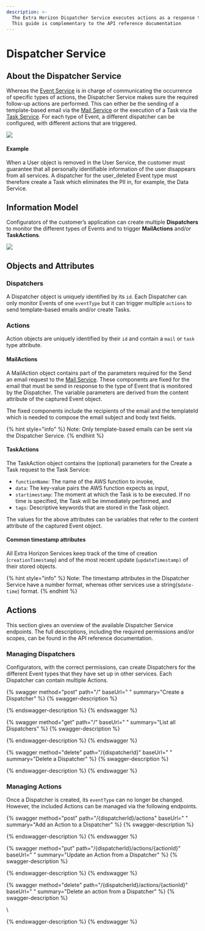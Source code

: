 ```yaml
---
description: >-
  The Extra Horizon Dispatcher Service executes actions as a response to events.
  This guide is complementary to the API reference documentation
---
```


# Dispatcher Service

## &#x20;About the Dispatcher Service

Whereas the [Event Service](event-service.md) is in charge of communicating the occurrence of specific types of actions, the Dispatcher Service makes sure the required follow-up actions are performed. This can either be the sending of a template-based email via the [Mail Service](mail-service.md) or the execution of a Task via the [Task Service](task-service.md). For each type of Event, a different dispatcher can be configured, with different actions that are triggered.

![](../../.gitbook/assets/Screenshot\_20211018\_164704.png)

#### Example

When a User object is removed in the User Service, the customer must guarantee that all personally identifiable information of the user disappears from all services. A dispatcher for the user\_deleted Event type must therefore create a Task which eliminates the PII in, for example, the Data Service.

## Information Model

Configurators of the customer’s application can create multiple **Dispatchers** to monitor the different types of Events and to trigger **MailActions** and/or **TaskActions**.

![](https://lh5.googleusercontent.com/HWx1d8raCgb4krRTMaQXf87qrTNs1REe2KJTTrz1zZwSNbgrQIvOo7jhSTDDHOdujlccumzLal1gCDPHzAgWghYKjqrYJfoClSXRmrgzQhq15GUNhUchJmwY80LfIsrzz-oaU9Q=s0)

## Objects and Attributes

### Dispatchers

A Dispatcher object is uniquely identified by its `id`. Each Dispatcher can only monitor Events of one `eventType` but it can trigger multiple `actions` to send template-based emails and/or create Tasks.

### Actions

Action objects are uniquely identified by their `id` and contain a `mail` or `task` type attribute.

#### MailActions

A MailAction object contains part of the parameters required for the Send an email request to the [Mail Service](mail-service.md). These components are fixed for the email that must be send in response to the type of Event that is monitored by the Dispatcher. The variable parameters are derived from the content attribute of the captured Event object.

The fixed components include the recipients of the email and the templateId which is needed to compose the email subject and body text fields.&#x20;

{% hint style="info" %}
Note: Only template-based emails can be sent via the Dispatcher Service.
{% endhint %}

#### TaskActions

The TaskAction object contains the (optional) parameters for the Create a Task request to the Task Service:

* `functionName`: The name of the AWS function to invoke,&#x20;
* `data`: The key-value pairs the AWS function expects as input,&#x20;
* `startimestamp`: The moment at which the Task is to be executed. If no time is specified, the Task will be immediately performed, and
* `tags`: Descriptive keywords that are stored in the Task object.&#x20;

The values for the above attributes can be variables that refer to the content attribute of the captured Event object.

#### Common timestamp attributes <a href="docs-internal-guid-2bab1c3c-7fff-eacb-5ca1-4c989f84ba8f" id="docs-internal-guid-2bab1c3c-7fff-eacb-5ca1-4c989f84ba8f"></a>

All Extra Horizon Services keep track of the time of creation (`creationTimestamp`) and of the most recent update (`updateTimestamp)` of their stored objects.&#x20;

{% hint style="info" %}
Note: The timestamp attributes in the Dispatcher Service have a number format, whereas other services use a string(`$date-time`) format.
{% endhint %}

## Actions

This section gives an overview of the available Dispatcher Service endpoints. The full descriptions, including the required permissions and/or scopes, can be found in the API reference documentation.

### Managing Dispatchers

Configurators, with the correct permissions, can create Dispatchers for the different Event types that they have set up in other services. Each Dispatcher can contain multiple Actions.

{% swagger method="post" path="/" baseUrl=" " summary="Create a Dispatcher" %}
{% swagger-description %}

{% endswagger-description %}
{% endswagger %}

{% swagger method="get" path="/" baseUrl=" " summary="List all Dispatchers" %}
{% swagger-description %}

{% endswagger-description %}
{% endswagger %}

{% swagger method="delete" path="/{dispatcherId}" baseUrl=" " summary="Delete a Dispatcher" %}
{% swagger-description %}

{% endswagger-description %}
{% endswagger %}

### Managing Actions

Once a Dispatcher is created, its `eventType` can no longer be changed. However, the included Actions can be managed via the following endpoints.

{% swagger method="post" path="/{dispatcherId}/actions" baseUrl=" " summary="Add an Action to a Dispatcher" %}
{% swagger-description %}

{% endswagger-description %}
{% endswagger %}

{% swagger method="put" path="/{dispatcherId}/actions/{actionId}" baseUrl=" " summary="Update an Action from a Dispatcher" %}
{% swagger-description %}

{% endswagger-description %}
{% endswagger %}

{% swagger method="delete" path="/{dispatcherId}/actions/{actionId}" baseUrl=" " summary="Delete an action from a Dispatcher" %}
{% swagger-description %}


\



{% endswagger-description %}
{% endswagger %}
